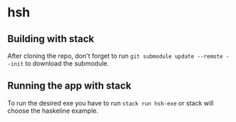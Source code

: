 # hsh


## Building with stack
After cloning the repo, don't forget to run `git submodule update --remote --init` 
to download the submodule.

## Running the app with stack
To run the desired exe you have to run `stack run hsh-exe` or stack will choose the haskeline example.
